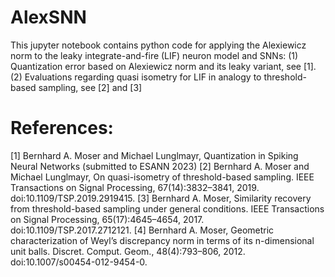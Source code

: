 # AlexSNN
This jupyter notebook contains python code for applying the Alexiewicz norm to the leaky integrate-and-fire (LIF) neuron model and SNNs:
(1) Quantization error based on Alexiewicz norm and its leaky variant, see [1].
(2) Evaluations regarding quasi isometry for LIF in analogy to threshold-based sampling, see [2] and [3]

# References:
[1] Bernhard A. Moser and Michael Lunglmayr, Quantization in Spiking Neural Networks (submitted to ESANN 2023)
[2] Bernhard A. Moser and Michael Lunglmayr, On quasi-isometry of threshold-based sampling. IEEE Transactions on
Signal Processing, 67(14):3832–3841, 2019. doi:10.1109/TSP.2019.2919415. 
[3] Bernhard A. Moser, Similarity recovery from threshold-based sampling under general conditions. IEEE Transactions
on Signal Processing, 65(17):4645–4654, 2017. doi:10.1109/TSP.2017.2712121.
[4] Bernhard A. Moser, Geometric characterization of Weyl’s discrepancy norm in terms of its n-dimensional unit balls.
Discret. Comput. Geom., 48(4):793–806, 2012. doi:10.1007/s00454-012-9454-0. 
